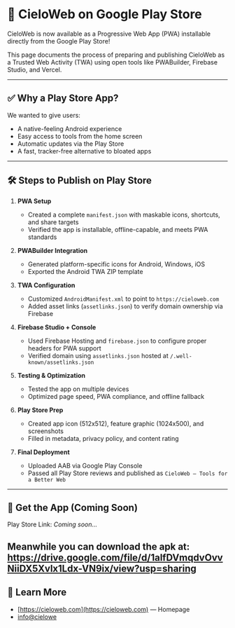 # 🚀 CieloWeb on Google Play Store

CieloWeb is now available as a Progressive Web App (PWA) installable directly from the Google Play Store!

This page documents the process of preparing and publishing CieloWeb as a Trusted Web Activity (TWA) using open tools like PWABuilder, Firebase Studio, and Vercel.

---

## ✅ Why a Play Store App?

We wanted to give users:
- A native-feeling Android experience
- Easy access to tools from the home screen
- Automatic updates via the Play Store
- A fast, tracker-free alternative to bloated apps
  
---

## 🛠 Steps to Publish on Play Store

1. **PWA Setup**
   - Created a complete `manifest.json` with maskable icons, shortcuts, and share targets
   - Verified the app is installable, offline-capable, and meets PWA standards

2. **PWABuilder Integration**
   - Generated platform-specific icons for Android, Windows, iOS
   - Exported the Android TWA ZIP template

3. **TWA Configuration**
   - Customized `AndroidManifest.xml` to point to `https://cieloweb.com`
   - Added asset links (`assetlinks.json`) to verify domain ownership via Firebase

4. **Firebase Studio + Console**
   - Used Firebase Hosting and `firebase.json` to configure proper headers for PWA support
   - Verified domain using `assetlinks.json` hosted at `/.well-known/assetlinks.json`

5. **Testing & Optimization**
   - Tested the app on multiple devices
   - Optimized page speed, PWA compliance, and offline fallback

6. **Play Store Prep**
   - Created app icon (512x512), feature graphic (1024x500), and screenshots
   - Filled in metadata, privacy policy, and content rating

7. **Final Deployment**
   - Uploaded AAB via Google Play Console
   - Passed all Play Store reviews and published as `CieloWeb – Tools for a Better Web`

---

## 📱 Get the App (Coming Soon)

Play Store Link: _Coming soon..._

Meanwhile you can download the apk at: https://drive.google.com/file/d/1alfDVmqdvOvvNiiDX5Xvlx1Ldx-VN9ix/view?usp=sharing
---

## 🧪 Learn More

- [https://cieloweb.com](https://cieloweb.com) — Homepage
- [info@cielowe]()
